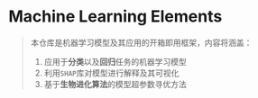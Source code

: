 # Machine Learning Elements
> 本仓库是机器学习模型及其应用的开箱即用框架，内容将涵盖：
>
> 1. 应用于**分类**以及**回归**任务的机器学习模型
> 2. 利用`SHAP`库对模型进行解释及其可视化
> 3. 基于**生物进化算法**的模型超参数寻优方法